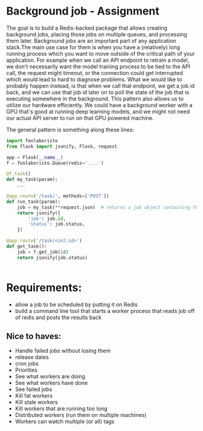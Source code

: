 # Background job - Assignment

The goal is to build a Redis-backed package that allows creating background jobs, placing those jobs on multiple queues, 
and processing them later. Background jobs are an important part of any application stack.The main use case for them is 
when you have a (relatively) long running process which you want to move outside of the critical path of your 
application. For example when we call an API endpoint to retrain a model, we don't necessarily want the model training
process to be tied to the API call, the request might timeout, or the connection could get interrupted which would lead
to hard to diagnose problems. What we would like to probably happen instead, is that when we call that endpoint, we get
a job id back, and we can use that job id later on to poll the state of the job that is executing somewhere in the 
background. This pattern also allows us to utilize our hardware efficiently. We could have a background worker with a 
GPU that's good at running deep learning models, and we might not need our actual API server to run on that GPU 
powered machine.


The general pattern is something along these lines:

```python
import fonlaboristo
from flask import jsonify, Flask, request

app = Flask(__name__)
f = fonlaboristo.Queue(redis='....')

@f.task()
def my_task(param):
    ...

@app.route('/task/', methods=['POST'])
def run_task(param):
    job = my_task(**request.json)  # returns a job object containing the status of the job, instead of executing my_task directly
    return jsonify({
        'job': job.id,
        'status': job.status,
    })

@app.route('/task/<int:id>')
def get_task():
    job = f.get_job(id)
    return jsonify(job.status)
    
```

# Requirements:
- allow a job to be scheduled by putting it on Redis
- build a command line tool that starts a worker process that reads job off of redis and posts the results back


## Nice to haves:
- Handle failed jobs without losing them
- release dates
- cron jobs
- Priorities
- See what workers are doing
- See what workers have done
- See failed jobs
- Kill fat workers
- Kill stale workers
- Kill workers that are running too long
- Distributed workers (run them on multiple machines)
- Workers can watch multiple (or all) tags
